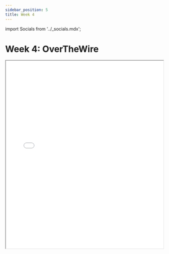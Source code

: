 ```yaml
---
sidebar_position: 5
title: Week 4
---
```


import Socials from '../_socials.mdx';

<Socials />

# Week 4: OverTheWire

<iframe src="/presentations/fall2024/ACM_Meeting_10_30_24.pdf" width="100%" height="600px"></iframe>
